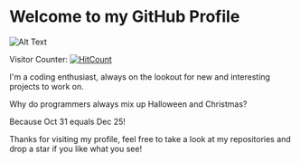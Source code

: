 <!-- ![](https://media0.giphy.com/media/3otPorWLQJq5GmHRtu/giphy.gif) -->
<!-- ![](git-merge.gif)

<a href=#><img src="contributions.svg"></a>
<p align="center"> 
  Visitor count<br>
  <img src="https://profile-counter.glitch.me/aymensakouhi/count.svg" />
</p> -->


# Welcome to my GitHub Profile

![Alt Text](https://media.giphy.com/media/3oEjI6SIIHBdRxXI40/giphy.gif)

Visitor Counter: [![HitCount](http://hits.dwyl.com/aymensakouhi/aymensakouhi.svg)](http://hits.dwyl.com/aymensakouhi/aymensakouhi)

I'm a coding enthusiast, always on the lookout for new and interesting projects to work on.

Why do programmers always mix up Halloween and Christmas?

Because Oct 31 equals Dec 25!

Thanks for visiting my profile, feel free to take a look at my repositories and drop a star if you like what you see!